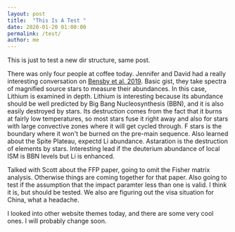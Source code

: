 ```yaml
---
layout: post
title:  "This Is A Test "
date: 2020-01-20 01:00:00
permalink: /test/
author: me
---
```

This is just to test a new dir structure, same post.

<!--more-->

There was only four people at coffee today. Jennifer and David had a really interesting conversation on [Bensby et al. 2019](https://ui.adsabs.harvard.edu/abs/2020arXiv200106222B/abstract). Basic gist, they take spectra of magnified source stars to measure their abundances. In this case, Lithium is examined in depth. Lithium is interesting because its abundance should be well predicted by Big Bang Nucleosynthesis (BBN), and it is also easily destroyed by stars. Its destruction comes from the fact that it burns at fairly low temperatures, so most stars fuse it right away and also for stars with large convective zones where it will get cycled through. F stars is the boundary where it won't be burned on the pre-main sequence. Also learned about the Spite Plateau, expectd Li abundance. Astaration is the destruction of elements by stars. Interesting lead if the deuterium abundance of local ISM is BBN levels but Li is enhanced. 

Talked with Scott about the FFP paper, going to omit the Fisher matrix analysis. Otherwise things are coming together for that paper. Also going to test if the assumption that the impact paramter less than one is valid. I think it is, but should be tested. We also are figuring out the visa situation for China, what a headache.

I looked into other website themes today, and there are some very cool ones. I will probably change soon. 

